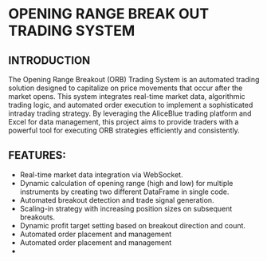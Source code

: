   # OPENING RANGE BREAK OUT TRADING SYSTEM

## INTRODUCTION

The Opening Range Breakout (ORB) Trading System is an automated trading solution designed to capitalize on price movements that occur after the market opens. This system integrates real-time market data, algorithmic trading logic, and automated order execution to implement a sophisticated intraday trading strategy. By leveraging the AliceBlue trading platform and Excel for data management, this project aims to provide traders with a powerful tool for executing ORB strategies efficiently and consistently.

## FEATURES:
*	Real-time market data integration via WebSocket.
* Dynamic calculation of opening range (high and low) for multiple instruments by creating two different DataFrame in single code.
* Automated breakout detection and trade signal generation.
* Scaling-in strategy with increasing position sizes on subsequent breakouts.
* Dynamic profit target setting based on breakout direction and count.
* Automated order placement and management
* Automated order placement and management
* 


